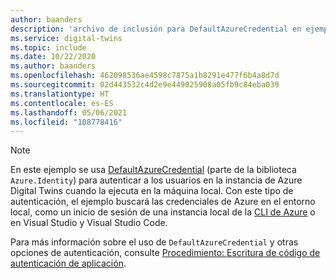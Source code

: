 ```yaml
---
author: baanders
description: 'archivo de inclusión para DefaultAzureCredential en ejemplos de Azure Digital Twins: nota'
ms.service: digital-twins
ms.topic: include
ms.date: 10/22/2020
ms.author: baanders
ms.openlocfilehash: 462098536ae4598c7875a1b8291e477f6b4a8d7d
ms.sourcegitcommit: 02d443532c4d2e9e449025908a05fb9c84eba039
ms.translationtype: HT
ms.contentlocale: es-ES
ms.lasthandoff: 05/06/2021
ms.locfileid: "108778416"
---
```

>[!NOTE]
> En este ejemplo se usa [DefaultAzureCredential](/dotnet/api/azure.identity.defaultazurecredential) (parte de la biblioteca `Azure.Identity`) para autenticar a los usuarios en la instancia de Azure Digital Twins cuando la ejecuta en la máquina local. Con este tipo de autenticación, el ejemplo buscará las credenciales de Azure en el entorno local, como un inicio de sesión de una instancia local de la [CLI de Azure](/cli/azure/install-azure-cli) o en Visual Studio y Visual Studio Code.
>
> Para más información sobre el uso de `DefaultAzureCredential` y otras opciones de autenticación, consulte [Procedimiento: Escritura de código de autenticación de aplicación](../articles/digital-twins/how-to-authenticate-client.md).